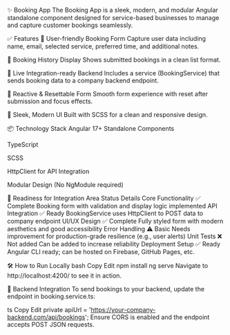 ✨ Booking App
The Booking App is a sleek, modern, and modular Angular standalone component designed for service-based businesses to manage and capture customer bookings seamlessly.

✅ Features
📅 User-friendly Booking Form
Capture user data including name, email, selected service, preferred time, and additional notes.

🧾 Booking History Display
Shows submitted bookings in a clean list format.

🔄 Live Integration-ready Backend
Includes a service (BookingService) that sends booking data to a company backend endpoint.

🧠 Reactive & Resettable Form
Smooth form experience with reset after submission and focus effects.

🎨 Sleek, Modern UI
Built with SCSS for a clean and responsive design.

📦 Technology Stack
Angular 17+ Standalone Components

TypeScript

SCSS

HttpClient for API Integration

Modular Design (No NgModule required)

🚀 Readiness for Integration
Area	Status	Details
Core Functionality	✅ Complete	Booking form with validation and display logic implemented
API Integration	✅ Ready	BookingService uses HttpClient to POST data to company endpoint
UI/UX Design	✅ Complete	Fully styled form with modern aesthetics and good accessibility
Error Handling	⚠️ Basic	Needs improvement for production-grade resilience (e.g., user alerts)
Unit Tests	❌ Not added	Can be added to increase reliability
Deployment Setup	✅ Ready	Angular CLI ready; can be hosted on Firebase, GitHub Pages, etc.

🛠 How to Run Locally
bash
Copy
Edit
npm install
ng serve
Navigate to http://localhost:4200/ to see it in action.

🔌 Backend Integration
To send bookings to your backend, update the endpoint in booking.service.ts:

ts
Copy
Edit
private apiUrl = 'https://your-company-backend.com/api/bookings';
Ensure CORS is enabled and the endpoint accepts POST JSON requests.
